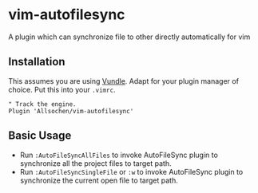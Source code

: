 vim-autofilesync
================

A plugin which can synchronize file to other directly automatically for vim

## Installation
This assumes you are using [Vundle](https://github.com/gmarik/Vundle.vim). Adapt
for your plugin manager of choice. Put this into your `.vimrc`.

    " Track the engine.
    Plugin 'Allsochen/vim-autofilesync'

## Basic Usage
* Run `:AutoFileSyncAllFiles` to invoke AutoFileSync plugin to synchronize all the project files to target path.
* Run `:AutoFileSyncSingleFile` or `:w` to invoke AutoFileSync plugin to synchronize the current open file to target path.

